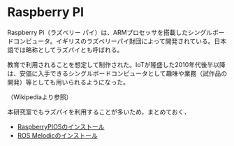 # Raspberry PI
Raspberry Pi（ラズベリー パイ）は、ARMプロセッサを搭載したシングルボードコンピュータ。イギリスのラズベリーパイ財団によって開発されている。日本語では略称としてラズパイとも呼ばれる。

教育で利用されることを想定して制作された。IoTが隆盛した2010年代後半以降は、安価に入手できるシングルボードコンピュータとして趣味や業務（試作品の開発）等としても用いられるようになった。

（Wikipediaより参照）

本研究室でもラズパイを利用することが多いため，まとめておく．

- [RaspberryPIOSのインストール](./os_install.md)
- [ROS Melodicのインストール](./ros_install.md)